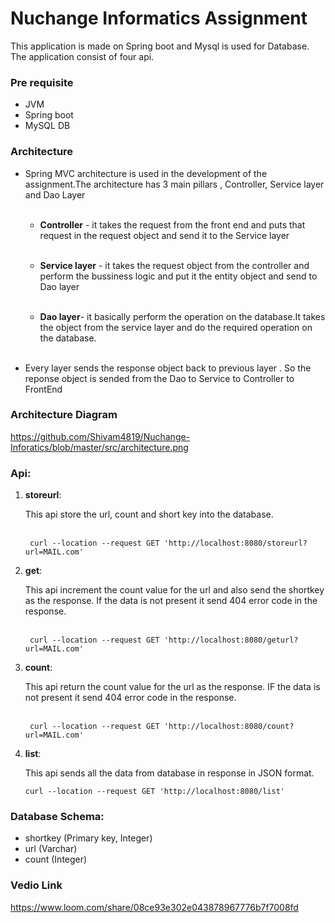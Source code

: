 # Nuchange Informatics Assignment

This application is made on Spring boot and Mysql is used for Database. The application consist of four api.

### Pre requisite
- JVM
- Spring boot 
- MySQL DB

### Architecture

- Spring MVC architecture is used in the development of the assignment.The architecture has 3 main
pillars , Controller, Service layer and Dao Layer <br/></br>
  
    - **Controller** - it takes the request from the front end and puts that request in the request object and 
send it to the Service layer<br/></br>

    - **Service layer** - it takes the request object from the controller and perform the bussiness logic and 
put it the entity object and send to Dao layer<br/></br>

    - **Dao layer**- it basically perform the operation on the database.It takes the object from the service layer
and do the required operation on the database.<br/></br>

- Every layer sends the response object back to previous layer . So the reponse object is sended from the Dao
to Service to Controller to FrontEnd

### Architecture Diagram
  https://github.com/Shivam4819/Nuchange-Inforatics/blob/master/src/architecture.png

### Api:

1. **storeurl**:
   
    This api store the url, count and short key into the database. <br/></br>

        curl --location --request GET 'http://localhost:8080/storeurl?url=MAIL.com'
2. **get**:
   
    This api increment the count value for the url and also send the shortkey as the response.
If the data is not present it send 404 error code in the response. <br/></br>

        curl --location --request GET 'http://localhost:8080/geturl?url=MAIL.com'
3. **count**: 
   
    This api return the count value for the url as the response.
 IF the data is not present it send 404 error code in the response.<br/></br>

        curl --location --request GET 'http://localhost:8080/count?url=MAIL.com'
 4. **list**:
    
    This api sends all the data from database in response in JSON format.

        curl --location --request GET 'http://localhost:8080/list'

### Database Schema:

- shortkey (Primary key, Integer)<br>
- url (Varchar)<br>
- count (Integer)

### Vedio Link
  https://www.loom.com/share/08ce93e302e043878967776b7f7008fd
